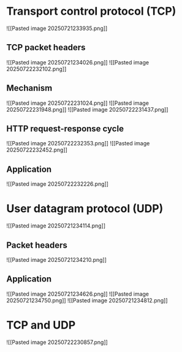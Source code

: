 # Transport control protocol (TCP)
![[Pasted image 20250721233935.png]]
## TCP packet headers
![[Pasted image 20250721234026.png]]
![[Pasted image 20250722232102.png]]
## Mechanism
![[Pasted image 20250722231024.png]]
![[Pasted image 20250722231948.png]]
![[Pasted image 20250722231437.png]]
## HTTP request-response cycle
![[Pasted image 20250722232353.png]]
![[Pasted image 20250722232452.png]]
## Application
![[Pasted image 20250722232226.png]]
# User datagram protocol (UDP)
![[Pasted image 20250721234114.png]]
## Packet headers
![[Pasted image 20250721234210.png]]
## Application
![[Pasted image 20250721234626.png]]
![[Pasted image 20250721234750.png]]
![[Pasted image 20250721234812.png]]
# TCP and UDP
![[Pasted image 20250722230857.png]]